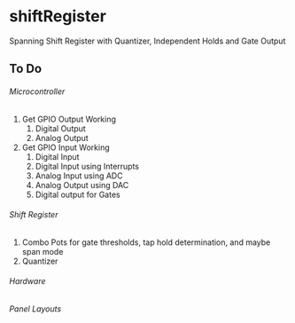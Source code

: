 # shiftRegister
Spanning Shift Register with Quantizer, Independent Holds and Gate Output

## To Do

###### Microcontroller
1. Get GPIO Output Working
   1. Digital Output
   1. Analog Output
1. Get GPIO Input Working
   1. Digital Input
   1. Digital Input using Interrupts
   1. Analog Input using ADC
   1. Analog Output using DAC
   1. Digital output for Gates

###### Shift Register
1. Combo Pots for gate thresholds, tap hold determination, and maybe span mode
1. Quantizer

###### Hardware

###### Panel Layouts
